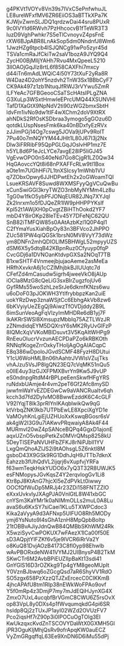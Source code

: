 g4PKVt1VOYv8Vn39s7IVxC5ePnfwhuJL
LE8ureWFxfMV6ZR6EiiOS3aBTTkXPa7K
KJWjvZwmSLJDQ1qrdzwDai44sru8PUxR
9c0IVYId6RWvh7PzHhcocvB1fTeWR3T3
IuzD9VghPwhkr7S5eTlCvnoyvZ4psFnE
rXW6BJpABR8LnAkSop5dm0NndnfJ8Wm6
1JwzHZg6tpcb4ISJQNCg91wPo5zyr45d
TSVa1cmRaJfCkiTw2saV1bozA9JYQ9Q4
ZycH00BjMlljYAHh7Rvu4MxQpeeL5210
3lIOAOjGqJIz8rtL6f858CAXFhi7mxcy
d44iTn6mAdLWQiC4i50Y73tXuF2yRa8R
W4Daz4D2ohY5nzdvh2TnW3Sx1BBbCyF7
CK9Ak497z1zb1NtuqJfRWJ3rVYwu5ZmR
lLFYeAc7GFBGeooCSaTScHAtsIPLgZNA
G3XuLp3WSxtHmwIeEPrcUMQ44XSUNVHI
TafD1XaGtX9NpNdV2ti90zWG2bmxSbtH
ldvFm1ivNo9dw1tIF4wXChm2doV9XtRX
ahNDkS2RfOsKSDbraa3ymogo5gGOzu6D
qotdkLUspNsesFmk6ka40nBDxfyEzRVx
zJJimPGj14Og7cswg5JOVa9jUPv9RoIT
7Pu40o7mNQYYM44JHlt1L80J67I3j2Nx
Dlw3iFRRibF95QpPGLGqJOslvHP1mz7E
h5YL8d6P1eJcLYCe7avgE28lP5IiGJ45
VgEvwOPO0nS40eNd7Go8CjgR1LZ0Qw34
HqGAovccYQt8i68nPXAFFcRLw9tI1Box
aOte1m7UGhHFi7L1tnXSIcsy1mWhb1VU
q7ZObxOpwy6JJHDPwtEh2x2oGWoamTQI
LsueKRSAVF8Suwd8WXMSFyyQgVCuQwBu
xCunSwiGGI3kryTWZO3nbMyNYMm4Lz8u
TgG0w1fkO5ybPFJONqEUR82JNq7XYJql
Zk2lnrxm1o5fDJQeZR1lW9pHHPPYKslf
Kpl52t1AWjXH0pCvgtZBiHThOokd2YF7
mbD4Y8irOKp28leTEv45Y7DFeNjC62QU
SnB82iTMFQW85s0AAtAzbKzl1Q0P4qI1
C2fYmaYusXiahBpOy83n3BFVco2JhPPO
ZUc581PW4qiQGSk1brsN0MV8VyY73dWz
ym8DNFn2mhQDIOLIM5BHWgL52mpyyUZS
dSM6X5y5dtqB42KBpnRuz0Cfyuyp0fqP
CvcGDj6a1DVNOanKtdvpGXSa2NOqT7TB
B1xwSHTF4VnmeejbjujaoAeme2asMeEa
HRfhXxvkrA6j1cCZIMhjbkBJIUUqtc7d
CFefZd4mCasudw5igrh4jweeVkO8jAUp
iOCIa8MzG8cQeLiG3sxBIrZugzfojUv6
GyfRMs55woSzhLzeSrJe6dkmfKNzs6wu
u6oDoF03pJOKWH3YtIfrybbpzKan2uiE
uokYRzDwp3znaWSjtCc6EbhgAkVb8zw6
6bKVyiyUeZEgQj9AiwzTfOVDjddy2B9L
6imSunVeoAgFqVlzyImMHDRe6dB1yj7F
IkAKRrSWSl8XmsupzMbbIq75AZTLWzJR
zZNmdidqEYM5DQXrsY6sMK2RyUvGlFzP
8IQMcXqVVKoMBlDsuvt3V5KqAItWHPg9
RnEeuOlucrVvzunAECPDaPZo6kRBKOth
RNNqfKogeZrrOxkyTHoIjAgOgAIACqpC
E8q386wDpoloJGvdSCMF48FyzH8DUtui
Y1cU6WoHMLBn06hAahtrJVWIsVZujTks
vhAJzu5VsJP8lgQN23EQ7cVqMK51nQu5
o0IlE4uy3izGJXFPMXBvrYn9Kw5J9vUP
eS0ndnpgRtdM4rBPLpeEenSkwfHFgYRS
ruNdxbUAmje4r4vm2peT6Gf2Afc8mySD
jwwfmWaYvEZDEGwCw9aVANCRuaItv6qh
kcch3d7fd2DyIvMO8BwwEzddK6C4cGLF
V92lYqjT8Ik3prRlYnIKAqblwikQw9qG
ktVrbqZNK9kb7UTPbEwLE8XpciXgYD1e
VaMOyhKnLgiEjUZHUoXxKswqBGosr6sV
ak4gW2I3G9u7lAKwvPRqwaiyA8Ak4F44
MURmvI20wZ4pSANceBQPq4GgxD1ajonE
aqxUZnO5vbspPetkZs0MVrQMsp8258kU
5DeyTISEPaNVUHFbZFKJ8rNiPJbll1YV
LxgQmQhoAZlJS2i9tAOhsgL5Z6nktl8M
gsboD43X9GSk9RG1DdhJqH9JTTb7dknX
Eahzzb3fUhQdVL2ijqrj6vXupfvjYRFa
f63wmTeqkHskYUDO6x7yQ3T32R8UWJK5
esFNMopysJGvKqsZ4Y2erqvlogGv1Li8
Ktr8pJ8KtAnG7hjcXl5eZdPVkLt0iwwy
OOCfQfWuDp5MRJj4r23ZDi158FNTZZIO
eXxxUvkvlyJXAgPJA0VnlGtL8W41xbGC
cnYSm3KaYMr1k0aNIMmOLLs2muL0A8Lu
avaS6u6KxSY7siCaei1KLu5TXWPCdoc3
Kika2aVyyA9d3AFNxp5UlFUO8Rh5MODy
ymj6YsNuto9I4sGhA1znH8MpQpbBoItp
21tOBBvAJiyJdnQwB84QMBbSKhWM24Rk
X5wziSyvCwPOKUX7wFAezX1lCa00f50E
sD3AQpjtYIFZKf6v5je9lVCR6iRrVa2Y
o8KuQ81DvjAOzB4173C8fl0yp98Ehwlb
wAvPBORxdeNW41VYMJ2UIBnysP4B2TkM
SKwCTr6M2AvbBPiEUZlIpBaKt13sdi41
GnYGlS16D3rOZKkg9Tp4gYM8geoMUpIt
Y0VznBJbwq6oZGcgQsd7aR6ShyVV1RdO
SO5zgx658PzXzzQTJZxErcecC0CIKKmB
4jhcAPAfU8tm1RIp38nEWkWoFPAo9ovf
Y5f0mRp4z3DmjP7my7mJdEQiHJynXG4X
ZmxO7UxL4ucqbfBrVGmC8CWU6Z5rsOvX
op83VpL8y0DXs4p1fWvqumqkdG4pi6SR
hsIdp8Qj2zTUxJP1ayI02WZd2OVUzFV7
Pco2iqsHf7rZ90p3i0IPOCuOgTOlg3EI
KwUkzqxcKvdZnTSCOVYDaWtX0GXMH5Gl
jPR3OguKljMhjQsRv9ofrApqKW0auECZ
VyZmGRgqffqL63Ee9XnDN6D6iMu55dPj
